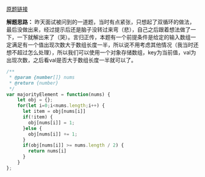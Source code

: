 [原题链接](https://leetcode-cn.com/problems/majority-element/)

**解题思路：**
昨天面试被问到的一道题，当时有点紧张，只想起了双循环的做法，最后没做出来，经过提示后还是脑子没转过来弯（悲），自己之后跟着想法做了一下，一下就解出来了（哭）。言归正传，本题有一个前提条件是给定的输入数组一定满足有一个值出现次数大于数组长度一半，所以说不用考虑其他情况（我当时还想不超过怎么处理），所以我们可以使用一个对象存储数组，key为当前值，val为出现次数，之后看val是否大于数组长度一半就可以了。
```js
/**
 * @param {number[]} nums
 * @return {number}
 */
var majorityElement = function(nums) {
    let obj = {};
    for(let i=0;i<nums.length;i++) {
      let item = obj[nums[i]]
      if(!item) {
        obj[nums[i]] = 1;
      }else {
        obj[nums[i]] += 1;
      }
      if(obj[nums[i]] >= nums.length / 2) {
        return nums[i]
      }
    }
};
```